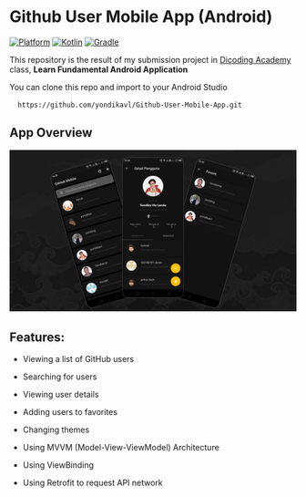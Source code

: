 # Github User Mobile App (Android)
 [![Platform](https://img.shields.io/badge/platform-Android-green.svg)](http://developer.android.com/index.html) [![Kotlin](https://img.shields.io/badge/kotlin-1.3.72-blue.svg)](http://kotlinlang.org) [![Gradle](https://img.shields.io/badge/gradle-4.0.0-%2366DCB8.svg)](https://developer.android.com/studio/releases/gradle-plugin) 

This repository is the result of my submission project in [Dicoding Academy](https://www.dicoding.com) class, **Learn Fundamental Android Application** </br>

You can clone this repo and import to your Android Studio

```
  https://github.com/yondikavl/Github-User-Mobile-App.git
```

## App Overview
<p align="center">
    <img src="/app/src/main/res/drawable/github-user-app-mobile.png"
        alt="App Overview" />
</p>

## Features:

- Viewing a list of GitHub users
- Searching for users
- Viewing user details
- Adding users to favorites
- Changing themes
  
- Using MVVM (Model-View-ViewModel) Architecture
- Using ViewBinding
- Using Retrofit to request API network
